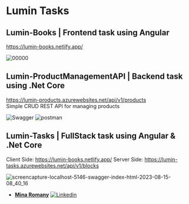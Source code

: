# Lumin Tasks 

## Lumin-Books | Frontend task using Angular

https://lumin-books.netlify.app/

![00000](https://github.com/MinaRomany53/Lumin-Tasks/assets/84532337/d0f99b08-3775-4b71-90fe-f6e5a8bc4e3e)


## Lumin-ProductManagementAPI | Backend task using .Net Core

https://lumin-products.azurewebsites.net/api/v1/products  
Simple CRUD REST API for managing products 

![Swagger](https://github.com/MinaRomany53/Lumin-Tasks/assets/84532337/b835b89b-6566-4bc0-87ba-e579794079a3)
![postman](https://github.com/MinaRomany53/Lumin-Tasks/assets/84532337/785044af-32e2-4240-ab52-c0ee35d60e49)


## Lumin-Tasks | FullStack task using Angular & .Net Core

Client Side: https://lumin-books.netlify.app/
Server Side: https://lumin-tasks.azurewebsites.net/api/v1/blocks


![screencapture-localhost-5146-swagger-index-html-2023-08-15-08_40_16](https://github.com/MinaRomany53/Lumin-Tasks/assets/84532337/c9e7fc71-dc74-4141-afbe-f9b6038e183c)


- [**Mina Romany**](https://minaromany.online/)
  [![Linkedin](https://img.shields.io/badge/-linkedin-grey?logo=linkedin)](https://www.linkedin.com/in/mina-romany-6828a4218/)

